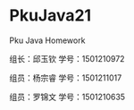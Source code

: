 # PkuJava21
Pku Java Homework
<html>
<p>组长：邱玉钦  学号：1501210972</p>
<p>组员：杨宗睿  学号：1501211017</p>
<p>组员：罗锦文  学号：1501210635</p>
</html>
